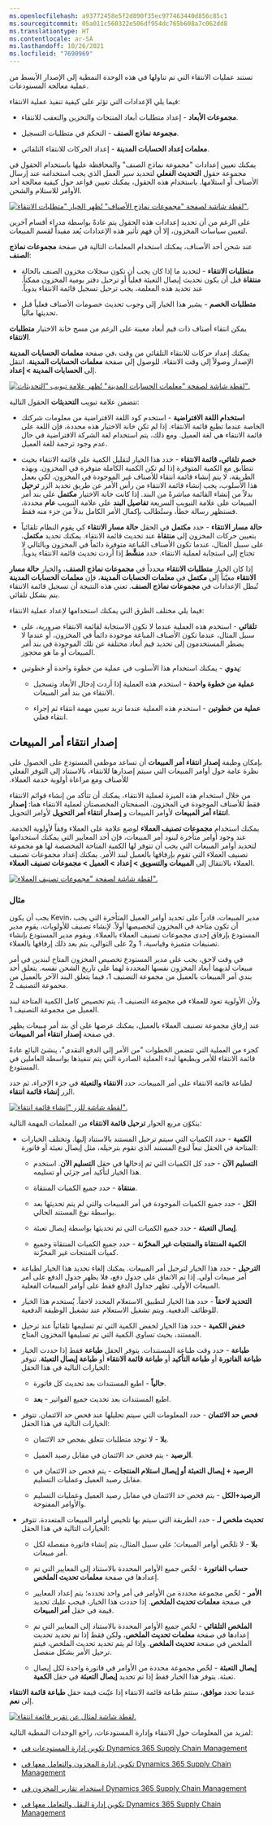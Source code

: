 ```yaml
---
ms.openlocfilehash: a93772458e5f2d890f35ec977463440d856c85c1
ms.sourcegitcommit: 05a011c560322e506df954dc765b608a7c062dd8
ms.translationtype: HT
ms.contentlocale: ar-SA
ms.lasthandoff: 10/26/2021
ms.locfileid: "7690969"
---
```

تستند عمليات الانتقاء التي تم تناولها في هذه الوحدة النمطية إلى الإصدار الأبسط من عملية معالجة المستودعات.

فيما يلي الإعدادات التي تؤثر على كيفية تنفيذ عملية الانتقاء: 

-   **مجموعات الأبعاد** - إعداد متطلبات أبعاد المنتجات والتخزين والتعقب للانتقاء.

-   **مجموعة نماذج الصنف** - التحكم في متطلبات التسجيل.

-   **معلمات إعداد الحسابات المدينة** - إعداد الحركات للانتقاء التلقائي.

يمكنك تعيين إعدادات "مجموعة نماذج الصنف" والمحافظة عليها باستخدام الحقول في مجموعة حقول **التحديث الفعلي** لتحديد سير العمل الذي يجب استخدامه عند إرسال الأصناف أو استلامها. باستخدام هذه الحقول، يمكنك تعيين قواعد حول كيفية معالجة أحد الأوامر للاستلام والشحن.

[![لقطة شاشة لصفحة "مجموعات نماذج الأصناف" تُظهر الخيار "متطلبات الانتقاء"‬.](../media/item-model-group.png)](../media/item-model-group.png#lightbox)

على الرغم من أن تحديد إعدادات هذه الحقول يتم عادةً بواسطة مدراء أقسام آخرين لتعيين سياسات المخزون، إلا أن فهم تأثير هذه الإعدادات يُعد مفيداً لقسم المبيعات.

عند شحن أحد الأصناف، يمكنك استخدام المعلمات التالية في صفحة **مجموعات نماذج الصنف**:

-   **متطلبات الانتقاء** - لتحديد ما إذا كان يجب أن تكون سجلات مخزون الصنف بالحالة **منتقاة‬‏‫‬‏‫** قبل أن يكون تحديث إيصال التعبئة فعلياً أو ترحيل دفتر يومية المخزون ممكناً. عند تحديد هذه المعلمة، يجب ترحيل تسجيل قائمة الانتقاء يدوياً.

-   **متطلبات الخصم** - يشير هذا الخيار إلى وجوب تحديث خصومات الأصناف فعلياً قبل تحديثها مالياً.

يمكن انتقاء أصناف ذات قيم أبعاد معينة على الرغم من مسح خانة الاختيار **متطلبات الانتقاء**.

في صفحة **معلمات الحسابات المدينة‏‎**، يمكنك إعداد حركات للانتقاء التلقائي من وقت الإصدار وصولاً إلى وقت الانتقاء. للوصول إلى صفحة **معلمات الحسابات المدينة**، انتقل إلى **الحسابات المدينة > إعداد**.

[![لقطة شاشة لصفحة "معلمات الحسابات المدينة" تُظهر علامة تبويب "التحديثات".](../media/ar-parameters.png)](../media/ar-parameters.png#lightbox)

تتضمن علامة تبويب **التحديثات** الحقول التالية:

-   **استخدام اللغة الافتراضية** - استخدم كود اللغة الافتراضية من معلومات شركتك الخاصة عندما تطبع قائمة الانتقاء. إذا لم تكن خانة الاختيار هذه محددة، فإن اللغة على قائمة الانتقاء هي لغة العميل. ومع ذلك، يتم استخدام لغة الشركة الافتراضية في حال عدم وجود ترجمة للغة العميل.

-   **خصم تلقائي، قائمة الانتقاء** - حدد هذا الخيار لتقليل الكمية على قائمة الانتقاء بحيث تتطابق مع الكمية المتوفرة إذا لم تكن الكمية الكاملة متوفرة في المخزون. وبهذه الطريقة، لا يتم إنشاء قائمة انتقاء للأصناف غير الموجودة في المخزون. لكي يعمل هذا الأسلوب، يجب إنشاء قائمة الانتقاء من رأس الأمر عن طريق تحديد الزر **ترحيل** بدلاً من إنشاء القائمة مباشرةً من البند. إذا كانت خانة الاختيار **مكتمل‬‬** على بند أمر المبيعات على علامة التبويب السريعة **تفاصيل البند** على علامة التبويب **عام** محددة، فستظهر رسالة خطأ، وستُطالب بإكمال الأمر الكامل بدلاً من جزء منه فقط.

-   **حالة مسار الانتقاء** - حدد **مكتمل** في الحقل **حالة مسار الانتقاء** كي يقوم النظام تلقائياً بتعيين حركات المخزون إلى **منتقاة** عند تحديث قائمة الانتقاء. يمكنك تحديد **مكتمل**، على سبيل المثال، عندما تكون الأصناف المُباعة متوفرة دائماً في المخزون وبالتالي لا تحتاج إلى استجابة لعملية الانتقاء. حدد **منشَّط‬‬‏‫** إذا أردت تحديث قائمة الانتقاء يدوياً.

إذا كان الخيار **متطلبات الانتقاء** محدداً في **مجموعات نماذج الصنف**، والخيار **حالة مسار الانتقاء** معيّناً إلى **مكتمل** في **معلمات الحسابات المدينة**، فإن **معلمات الحسابات المدينة** تُبطل الإعدادات في **مجموعات نماذج الصنف**. تعني هذه النتيجة أن تسجيل قائمة الانتقاء يتم بشكل تلقائي.

فيما يلي مختلف الطرق التي يمكنك استخدامها لإعداد عملية الانتقاء:

-   **تلقائي** - استخدم هذه العملية عندما لا تكون الاستجابة لقائمة الانتقاء ضرورية، على سبيل المثال، عندما تكون الأصناف المباعة موجودة دائماً في المخزون، أو عندما لا يضطر المستخدمون إلى تحديد قيم أبعاد مختلفة عن تلك الموجودة في بند أمر المبيعات أو ما هو محجوز.

-   **يدوي** - يمكنك استخدام هذا الأسلوب في عملية من خطوة واحدة أو خطوتين:

    -   **عملية من خطوة واحدة** - استخدم هذه العملية إذا أردت إدخال الأبعاد وتسجيل الانتقاء من بند أمر المبيعات.

    -   **عملية من خطوتين** - استخدم هذه العملية عندما تريد تعيين مهمة انتقاء ثم إجراء انتقاء فعلي.

## <a name="release-sales-order-picking"></a>إصدار انتقاء أمر المبيعات‬‏‫

بإمكان وظيفة **إصدار انتقاء أمر المبيعات‬‏‫** أن تساعد موظفي المستودع على الحصول على نظرة عامة حول أوامر المبيعات التي سيتم إصدارها للانتقاء، بالاستناد إلى التوفر الفعلي للأصناف ومع مراعاة أولوية خدمة العملاء.

من خلال استخدام هذه الميزة لعملية الانتقاء، يمكنك أن تتأكد من إنشاء قوائم الانتقاء فقط للأصناف الموجودة في المخزون. الصفحتان المخصصتان لعملية الانتقاء هما: **إصدار انتقاء أمر المبيعات** لأوامر المبيعات و **إصدار انتقاء أمر التحويل** لأوامر التحويل.

يمكنك استخدام **مجموعات تصنيف العملاء** لوضع علامة على العملاء وفقاً لأولوية الخدمة. عند وجود أوامر متأخرة لبنود أمر المبيعات، فإن أحد المعايير التي يمكنك استخدامها لتحديد أوامر المبيعات التي يجب أن تتوفر لها الكمية المتاحة المخصصة لها هو مجموعة تصنيف العملاء التي تقوم بإرفاقها بالعميل لبند الأمر. يمكنك إعداد مجموعات تصنيف العملاء بالانتقال إلى **المبيعات والتسويق > إعداد > العميل > مجموعات تصنيف العملاء**.

[![لقطة شاشة لصفحة "مجموعات تصنيف العملاء".](../media/cust-classification-group.png)](../media/cust-classification-group.png#lightbox)

### <a name="example"></a>مثال

يجب أن يكون Kevin، مدير المبيعات، قادراً على تحديد أوامر العميل المتأخرة التي يجب أن تكون متاحة في المخزون لتخصيصها أولاً. لإنشاء تصنيف للأولويات، يقوم مدير المستودع بإرفاق إحدى مجموعات تصنيف العملاء بالعملاء. ويقوم مدير المستودع بإنشاء تصنيفات متميزة وقياسية، 1 و2 على التوالي، يتم بعد ذلك إرفاقها بالعملاء.

في وقت لاحق، يجب على مدير المستودع تخصيص المخزون المتاح لبندين في أمر مبيعات لديهما أبعاد المخزون نفسها المحددة لهما على تاريخ الشحن نفسه. يتعلق أحد بندي أمر المبيعات بالعميل من مجموعة التصنيف 1، فيما يتعلق البند الآخر بالعميل من مجموعة التصنيف 2.

ولأن الأولوية تعود للعملاء في مجموعة التصنيف 1، يتم تخصيص كامل الكمية المتاحة لبند العميل من مجموعة التصنيف 1.

عند إرفاق مجموعة تصنيف العملاء بالعميل، يمكنك عرضها على أي بند أمر مبيعات يظهر في صفحة **‏‫إصدار انتقاء أمر المبيعات‬‏‫‬**.

كجزء من العملية التي تتضمن الخطوات "من الأمر إلى الدفع النقدي"، ينشئ البائع عادةً قائمة الانتقاء للأمر ويطبعها لبدء العملية الصادرة التي يتم تنفيذها بواسطة العاملين في المستودع.

لطباعة قائمة الانتقاء على أمر المبيعات، حدد **الانتقاء والتعبئة** في جزء الإجراء، ثم حدد الزر **إنشاء قائمة انتقاء**.

[![لقطة شاشة للزر "إنشاء قائمة انتقاء".](../media/picking-list.png)](../media/picking-list.png#lightbox)

يتكوّن مربع الحوار **ترحيل قائمة الانتقاء** من المعلمات المهمة التالية:

-   **الكمية** - حدد الكميات التي سيتم ترحيل المستند بالاستناد إليها. وتختلف الخيارات المتاحة في الحقل تبعاً لنوع المستند الذي تقوم بترحيله، مثل إيصال تعبئة أو فاتورة:

    -   **التسليم الآن** - حدد كل الكميات التي تم إدخالها في حقل **التسليم الآن**. استخدم هذا الخيار لتأكيد أمر جزئي أو تسليمه.

    -   **منتقاة** - حدد جميع الكميات المنتقاة.

    -   **الكل** - حدد جميع الكميات الموجودة في أمر المبيعات والتي لم يتم تحديثها بعد بواسطة نوع المستند الحالي.

    -   **إيصال التعبئة** - حدد جميع الكميات التي تم تحديثها بواسطة إيصال تعبئة.

    -   **الكمية المنتقاة والمنتجات غير المخزّنة** - حدد جميع الكميات المنتقاة وجميع كميات المنتجات غير المخزّنة.

-   **الترحيل** - حدد هذا الخيار لترحيل أمر المبيعات. يمكنك إلغاء تحديد هذا الخيار لطباعة أمر مبيعات أولي. إذا تم الاتفاق على جدول دفع، فلا يظهر جدول الدفع على أمر المبيعات الأولي. تظهر جداول الدفع فقط على أوامر المبيعات الفعلية.

-   **التحديد لاحقاً** - حدد هذا الخيار لتطبيق الاستعلام المحدد لاحقاً. يُستخدم هذا الخيار للوظائف الدفعية. ويتم تشغيل الاستعلام عند تشغيل الوظيفة الدفعية.

-   **خفض الكمية‬** - حدد هذا الخيار لخفض الكمية التي تم تسليمها تلقائياً عند ترحيل المستند، بحيث تساوي الكمية التي تم تسليمها المخزون المتاح.

-   **طباعة** - حدد وقت طباعة المستندات. يتوفر الحقل **طباعة** فقط إذا حددت الخيار **طباعة الفاتورة** أو **طباعة التأكيد** أو **طباعة قائمة الانتقاء** أو **طباعة إيصال التعبئة**. تتوفر الخيارات التالية في هذا الحقل:

    -   **حالياً** - اطبع المستندات بعد تحديث كل فاتورة.

    -   **بعد‏‎** - اطبع المستندات بعد تحديث جميع الفواتير.

-   **فحص حد الائتمان** - حدد المعلومات التي سيتم تحليلها عند فحص حد الائتمان. تتوفر الخيارات التالية في هذا الحقل:

    -   **بلا** - لا توجد متطلبات تتعلق بفحص حد الائتمان.

    -   **الرصيد** - يتم فحص حد الائتمان في مقابل رصيد العميل.

    -   **الرصيد + إيصال التعبئة أو إيصال استلام المنتجات** - يتم فحص حد الائتمان في مقابل رصيد العميل وعمليات التسليم.

    -   **الرصيد+الكل** - يتم فحص حد الائتمان في مقابل رصيد العميل وعمليات التسليم والأوامر المفتوحة.

-   **تحديث ملخص لـ‬** - حدد الطريقة التي سيتم بها تلخيص أوامر المبيعات المتعددة. تتوفر الخيارات التالية في هذا الحقل:

    -   **بلا** - لا تلخّص أوامر المبيعات‬؛ على سبيل المثال، يتم إنشاء فاتورة منفصلة لكل أمر مبيعات.

    -   **حساب الفاتورة** - لخّص جميع الأوامر المحددة بالاستناد إلى المعايير التي تم إعدادها في صفحة **معلمات تحديث الملخص**.

    -   **الأمر** - لخّص مجموعة محددة من الأوامر في أمر واحد تحدده؛ يتم إعداد المعايير في صفحة **معلمات تحديث الملخص**. إذا حددت هذا الخيار، فيجب عليك تحديد قيمة في حقل **أمر المبيعات**.

    -   **الملخص التلقائي** - لخّص جميع الأوامر المحددة بالاستناد إلى المعايير التي تم إعدادها في صفحة **معلمات تحديث الملخص**، ولكن فقط إذا تم تحديد تحديث الملخص في صفحة **تحديث الملخص**. وإذا لم يتم تحديد تحديث الملخص، فيتم ترحيل الأمر بشكل منفصل.

    -   **إيصال التعبئة** - لخّص مجموعة محددة من الأوامر في فاتورة واحدة لكل إيصال تعبئة. يتوفر هذا الخيار فقط إذا تم تحديد **إيصال التعبئة** في حقل **الكمية**.

عندما تحدد **موافق**، ستتم طباعة قائمة الانتقاء إذا عيّنت قيمة حقل **طباعة قائمة الانتقاء** إلى **نعم**.
 
[![لقطة شاشة لمثال عن تقرير قائمة انتقاء.](../media/picking-list-report.png)](../media/picking-list-report.png#lightbox)

لمزيد من المعلومات حول الانتقاء وإدارة المستودعات، راجع الوحدات النمطية التالية:

-   [تكوين إدارة المستودعات في Dynamics 365 Supply Chain Management](/learn/modules/configure-warehouse-management-dyn365-supply-chain-mgmt/?azure-portal=true)

-   [تكوين إدارة المخزون والتعامل معها في Dynamics 365 Supply Chain Management](/learn/modules/configure-inventory-management-dyn365-supply-chain-mgmt/?azure-portal=true)

-   [استخدام تقارير المخزون في Dynamics 365 Supply Chain Management](/learn/modules/use-inventory-reports-dyn365-supply-chain-mgmt/?azure-portal=true)

-   [تكوين إدارة النقل والتعامل معها في Dynamics 365 Supply Chain Management](/learn/modules/configure-transportation-management-dyn365-supply-chain-mgmt/?azure-portal=true)
